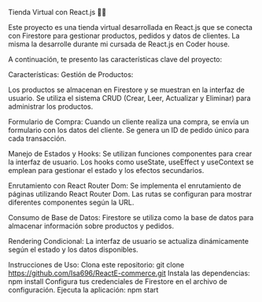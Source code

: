 Tienda Virtual con React.js 🛒🌟

Este proyecto es una tienda virtual desarrollada en React.js que se conecta con Firestore para gestionar productos, pedidos y datos de clientes. 
La misma la desarrolle durante mi cursada de React.js en Coder house.

A continuación, te presento las características clave del proyecto:

Características:
Gestión de Productos:

Los productos se almacenan en Firestore y se muestran en la interfaz de usuario.
Se utiliza el sistema CRUD (Crear, Leer, Actualizar y Eliminar) para administrar los productos.

Formulario de Compra:
Cuando un cliente realiza una compra, se envía un formulario con los datos del cliente.
Se genera un ID de pedido único para cada transacción.

Manejo de Estados y Hooks:
Se utilizan funciones componentes para crear la interfaz de usuario.
Los hooks como useState, useEffect y useContext se emplean para gestionar el estado y los efectos secundarios.

Enrutamiento con React Router Dom:
Se implementa el enrutamiento de páginas utilizando React Router Dom.
Las rutas se configuran para mostrar diferentes componentes según la URL.

Consumo de Base de Datos:
Firestore se utiliza como la base de datos para almacenar información sobre productos y pedidos.

Rendering Condicional:
La interfaz de usuario se actualiza dinámicamente según el estado y los datos disponibles.

Instrucciones de Uso:
Clona este repositorio: git clone https://github.com/Isa696/ReactE-commerce.git
Instala las dependencias: npm install
Configura tus credenciales de Firestore en el archivo de configuración.
Ejecuta la aplicación: npm start
